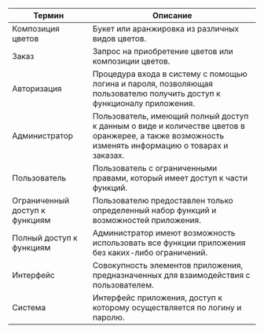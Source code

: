 | Термин | Описание |
| --- | --- |
| Композиция цветов | Букет или аранжировка из различных видов цветов. |
| Заказ | Запрос на приобретение цветов или композиции цветов. |
| Авторизация | Процедура входа в систему с помощью логина и пароля, позволяющая пользователю получить доступ к функционалу приложения. |
| Администратор | Пользователь, имеющий полный доступ к данным о виде и количестве цветов в оранжерее, а также возможность изменять информацию о товарах и заказах. |
| Пользователь | Пользователь с ограниченными правами, который имеет доступ к части функций. |
| Ограниченный доступ к функциям | Пользователю предоставлен только определенный набор функций и возможностей приложения. |
| Полный доступ к функциям | Администратор имеют возможность использовать все функции приложения без каких-либо ограничений. |
| Интерфейс | Совокупность элементов приложения, предназначенных для взаимодействия с пользователем. |
| Система | Интерфейс приложения, доступ к которому осуществляется по логину и паролю. |

